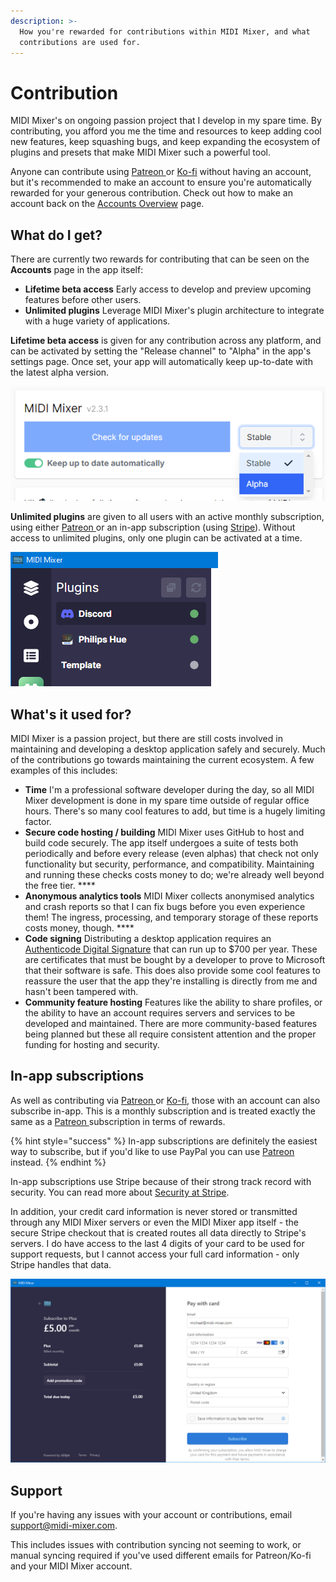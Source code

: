 ```yaml
---
description: >-
  How you're rewarded for contributions within MIDI Mixer, and what
  contributions are used for.
---
```


# Contribution

MIDI Mixer's on ongoing passion project that I develop in my spare time. By contributing, you afford you me the time and resources to keep adding cool new features, keep squashing bugs, and keep expanding the ecosystem of plugins and presets that make MIDI Mixer such a powerful tool.

Anyone can contribute using [Patreon ](https://www.patreon.com/midimixer)or [Ko-fi](https://ko-fi.com/midimixer) without having an account, but it's recommended to make an account to ensure you're automatically rewarded for your generous contribution. Check out how to make an account back on the [Accounts Overview](overview.md) page.

## What do I get?

There are currently two rewards for contributing that can be seen on the **Accounts** page in the app itself:

* **Lifetime beta access** Early access to develop and preview upcoming features before other users. 
* **Unlimited plugins** Leverage MIDI Mixer's plugin architecture to integrate with a huge variety of applications.

**Lifetime beta access** is given for any contribution across any platform, and can be activated by setting the "Release channel" to "Alpha" in the app's settings page. Once set, your app will automatically keep up-to-date with the latest alpha version.

![Setting the app&apos;s &quot;Release channel&quot; to &quot;Alpha&quot; to receive automatic alpha updates](../.gitbook/assets/image%20%2826%29.png)

**Unlimited plugins** are given to all users with an active monthly subscription, using either [Patreon ](https://www.patreon.com/midimixer)or an in-app subscription \(using [Stripe](https://stripe.com/docs/security/stripe)\). Without access to unlimited plugins, only one plugin can be activated at a time.

![Running multiple plugins concurrently using a subscription](../.gitbook/assets/image%20%2825%29.png)

## What's it used for?

MIDI Mixer is a passion project, but there are still costs involved in maintaining and developing a desktop application safely and securely. Much of the contributions go towards maintaining the current ecosystem. A few examples of this includes:

* **Time** I'm a professional software developer during the day, so all MIDI Mixer development is done in my spare time outside of regular office hours. There's so many cool features to add, but time is a hugely limiting factor. 
* **Secure code hosting / building** MIDI Mixer uses GitHub to host and build code securely. The app itself undergoes a suite of tests both periodically and before every release \(even alphas\) that check not only functionality but security, performance, and compatibility. Maintaining and running these checks costs money to do; we're already well beyond the free tier. ****
* **Anonymous analytics tools** MIDI Mixer collects anonymised analytics and crash reports so that I can fix bugs before you even experience them! The ingress, processing, and temporary storage of these reports costs money, though. ****
* **Code signing** Distributing a desktop application requires an [Authenticode Digital Signature](https://docs.microsoft.com/en-us/windows-hardware/drivers/install/authenticode) that can run up to $700 per year. These are certificates that must be bought by a developer to prove to Microsoft that their software is safe. This does also provide some cool features to reassure the user that the app they're installing is directly from me and hasn't been tampered with. 
* **Community feature hosting** Features like the ability to share profiles, or the ability to have an account requires servers and services to be developed and maintained. There are more community-based features being planned but these all require consistent attention and the proper funding for hosting and security.

## In-app subscriptions

As well as contributing via [Patreon ](https://www.patreon.com/midimixer)or [Ko-fi](https://ko-fi.com/midimixer), those with an account can also subscribe in-app. This is a monthly subscription and is treated exactly the same as a [Patreon ](https://www.patreon.com/midimixer)subscription in terms of rewards.

{% hint style="success" %}
In-app subscriptions are definitely the easiest way to subscribe, but if you'd like to use PayPal you can use [Patreon ](https://www.patreon.com/midimixer)instead.
{% endhint %}

In-app subscriptions use Stripe because of their strong track record with security. You can read more about [Security at Stripe](https://stripe.com/docs/security/stripe).

In addition, your credit card information is never stored or transmitted through any MIDI Mixer servers or even the MIDI Mixer app itself - the secure Stripe checkout that is created routes all data directly to Stripe's servers. I do have access to the last 4 digits of your card to be used for support requests, but I cannot access your full card information - only Stripe handles that data.

![An example of the secure Stripe checkout that&apos;s created when subscribing in-app ](../.gitbook/assets/image%20%2823%29.png)

## Support

If you're having any issues with your account or contributions, email [support@midi-mixer.com](mailto:support@midi-mixer.com).

This includes issues with contribution syncing not seeming to work, or manual syncing required if you've used different emails for Patreon/Ko-fi and your MIDI Mixer account.

